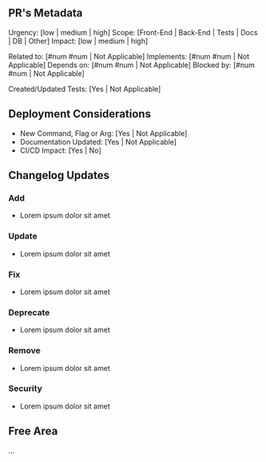 ## PR's Metadata

Urgency: [low | medium | high] <!-- The "must resolve this now" factor of this PR -->
Scope: [Front-End | Back-End | Tests | Docs | DB | Other] <!-- Where this updates the codebase in general terms: Docs | DB -->
Impact: [low | medium | high] <!-- Size of impact this updates causes -->

Related to: [#num #num | Not Applicable] <!-- PR's or issues this one is related to: #556 #762 -->
Implements: [#num #num | Not Applicable] <!-- PR's or issues this one is resolving: #4002 #8922 -->
Depends on: [#num #num | Not Applicable] <!-- PR's or issues this one depends but is not blocked by: #404 -->
Blocked by: [#num #num | Not Applicable] <!-- PR's or issues blocking this one: #17 #22 -->

Created/Updated Tests: [Yes | Not Applicable]

## Deployment Considerations

- New Command, Flag or Arg: [Yes | Not Applicable]
- Documentation Updated: [Yes | Not Applicable]
- CI/CD Impact: [Yes | No]

## Changelog Updates

<!--
Use this area to update CHANGELOG explicitly, removing what is not used
so anyone reviewing this can quickly know where to look at.
 -->

### Add

- Lorem ipsum dolor sit amet

### Update

- Lorem ipsum dolor sit amet

### Fix

- Lorem ipsum dolor sit amet

### Deprecate

- Lorem ipsum dolor sit amet

### Remove

- Lorem ipsum dolor sit amet

### Security

- Lorem ipsum dolor sit amet

## Free Area

...

<!--
Use this space to describe or write whatever you think may be positive
or helps to evaluate your PR; videos, images, codeblocks, gifs and any
other relevant content should be added here.
 -->
